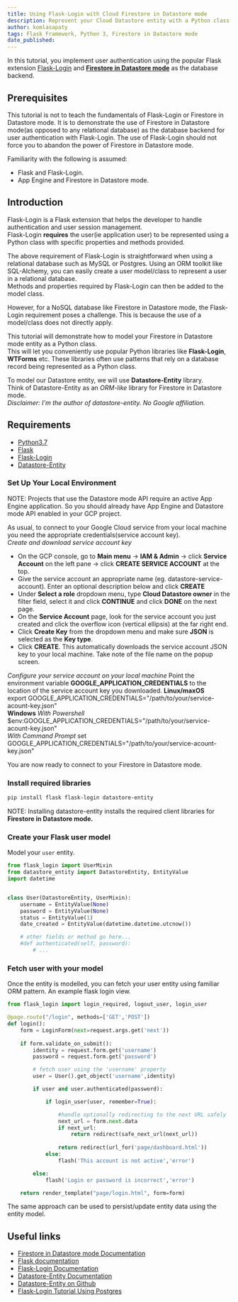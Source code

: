```yaml
---
title: Using Flask-Login with Cloud Firestore in Datastore mode
description: Represent your Cloud Datastore entity with a Python class(ie a model) and use this for Flask-Login user management
author: komlasapaty
tags: Flask Framework, Python 3, Firestore in Datastore mode
date_published: 
---
```


In this tutorial, you implement user authentication using the popular Flask extension [Flask-Login](https://flask-login.readthedocs.io) and [**Firestore in Datastore mode**](https://cloud.google.com/datastore/docs/datastore-api-tutorial) as the database backend.


## Prerequisites
This tutorial is not to teach the fundamentals of Flask-Login or Firestore in Datastore mode. It is to demonstrate the use of Firestore in Datastore mode(as opposed to any relational database) as the database backend for user authentication with Flask-Login.
The use of Flask-Login should not force you to abandon the power of Firestore in Datastore mode.

Familiarity with the following is assumed:
- Flask and Flask-Login.
- App Engine and Firestore in Datastore mode.

## Introduction
Flask-Login is a Flask extension that helps the developer to handle authentication and user session management.  
Flask-Login **requires** the user(ie application user) to be represented using a Python class with specific properties and methods provided.  

The above requirement of Flask-Login is straightforward when using a relational database such as MySQL or Postgres. 
Using an ORM toolkit like SQL-Alchemy, you can easily create a user model/class to represent a user in a relational database.  
Methods and properties required by Flask-Login can then be added to the model class.

However, for a NoSQL database like Firestore in Datastore mode, the Flask-Login requirement poses a challenge.
This is because the use of a model/class does not directly apply.  
 
This tutorial will demonstrate how to model your Firestore in Datastore mode entity as a Python class.  
This will let you conveniently use popular Python libraries like **Flask-Login**, **WTForms** etc.
These libraries often use patterns that rely on a database record being represented as a Python class.

To model our Datastore entity, we will use **Datastore-Entity** library.  
Think of Datastore-Entity as an _ORM-like_ library for Firestore in Datastore mode.  
_Disclaimer: I'm the author of datastore-entity. No Google affiliation._  

## Requirements

-  [Python3.7](https://www.python.org/downloads/) 
-  [Flask](https://github.com/pallets/flask) 
-  [Flask-Login](https://flask-login.readthedocs.io) 
-  [Datastore-Entity](https://datastore-entity.readthedocs.io)  


### Set Up Your Local Environment
NOTE: Projects that use the Datastore mode API require an active App Engine application.
So you should already have App Engine and Datastore mode API enabled in your GCP project.  

As usual, to connect to your Google Cloud service from your local machine you need the appropriate credentials(service account key).  
_Create and download service account key_
- On the GCP console, go to **Main menu** -> **IAM & Admin** -> click **Service Account** on the left pane -> click **CREATE SERVICE ACCOUNT** at the top. 
- Give the service account an appropriate name (eg. datastore-service-account). Enter an optional description below and click **CREATE**
- Under **Select a role** dropdown menu, type **Cloud Datastore owner** in the filter field, select it and click **CONTINUE** and click **DONE** on the next page.
- On the **Service Account** page, look for the service account you just created and click the overflow icon (vertical ellipsis) at the far right end.
- Click **Create Key**  from the dropdown menu and make sure **JSON** is selected as the **Key type**.
- Click **CREATE**. This automatically downloads the service account JSON key to your local machine. Take note of the file name on the popup screen.


_Configure your service account on your local machine_
Point the environment variable **GOOGLE_APPLICATION_CREDENTIALS** to the location of the service account key you downloaded.
**Linux/maxOS**  
export GOOGLE_APPLICATION_CREDENTIALS="/path/to/your/service-acount-key.json"  
**Windows**
_With Powershell_
$env:GOOGLE_APPLICATION_CREDENTIALS="/path/to/your/service-acount-key.json"  
_With Command Prompt_
set GOOGLE_APPLICATION_CREDENTIALS="/path/to/your/service-acount-key.json"  

You are now ready to connect to your Firestore in Datastore mode.


### Install required libraries
```bash
pip install flask flask-login datastore-entity
```
NOTE: Installing datastore-entity installs the required client libraries for **Firestore in Datastore mode.**


### Create your Flask user model
Model your ```user``` entity.

```python
from flask_login import UserMixin
from datastore_entity import DatastoreEntity, EntityValue
import datetime


class User(DatastoreEntity, UserMixin):
    username = EntityValue(None)
    password = EntityValue(None)
    status = EntityValue(1)
    date_created = EntityValue(datetime.datetime.utcnow())

    # other fields or method go here...
    #def authenticated(self, password):
        # ...


```

### Fetch user with your model 
Once the entity is modelled, you can fetch your user entity using familiar ORM pattern.
An example flask login view.
```python
from flask_login import login_required, logout_user, login_user

@page.route("/login", methods=['GET','POST'])
def login():
    form = LoginForm(next=request.args.get('next'))
    
    if form.validate_on_submit():
        identity = request.form.get('username')
        password = request.form.get('password')

        # fetch user using the 'username' property
        user = User().get_object('username',identity)

        if user and user.authenticated(password):

            if login_user(user, remember=True):

                #handle optionally redirecting to the next URL safely
                next_url = form.next.data
                if next_url:
                    return redirect(safe_next_url(next_url))
                
                return redirect(url_for('page/dashboard.html'))
            else:
                flash('This account is not active','error')

        else: 
            flash('Login or password is incorrect','error')

    return render_template("page/login.html", form=form)

```

The same approach can be used to persist/update entity data using the entity model.


## Useful links
-  [Firestore in Datastore mode Documentation](https://cloud.google.com/datastore)
-  [Flask documentation](https://flask.palletsprojects.com/en/1.1.x/)
-  [Flask-Login Documentation](https://flask-login.readthedocs.io) 
-  [Datastore-Entity Documentation](https://datastore-entity.readthedocs.io)
-  [Datastore-Entity on Github](https://github.com/komlasapaty/datastore-entity)
-  [Flask-Login Tutorial Using Postgres](https://hackersandslackers.com/flask-login-user-authentication)